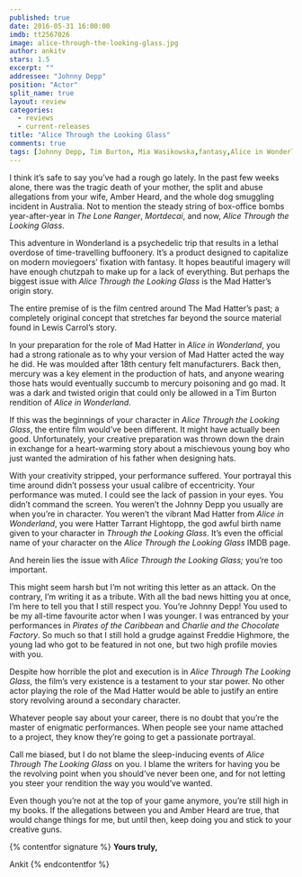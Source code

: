 ```yaml
---
published: true
date: 2016-05-31 16:00:00
imdb: tt2567026
image: alice-through-the-looking-glass.jpg
author: ankitv
stars: 1.5
excerpt: ""
addressee: "Johnny Depp"
position: "Actor"
split_name: true
layout: review
categories: 
  - reviews
  - current-releases
title: "Alice Through the Looking Glass"
comments: true
tags: [Johnny Depp, Tim Burton, Mia Wasikowska,fantasy,Alice in Wonderland]
---
```

I think it’s safe to say you’ve had a rough go lately. In the past few weeks alone, there was the tragic death of your mother, the split and abuse allegations from your wife, Amber Heard, and the whole dog smuggling incident in Australia. Not to mention the steady string of box-office bombs year-after-year in _The Lone Ranger_, _Mortdecai_, and now, _Alice Through the Looking Glass_.

This adventure in Wonderland is a psychedelic trip that results in a lethal overdose of time-travelling buffoonery. It’s a product designed to capitalize on modern moviegoers’ fixation with fantasy. It hopes beautiful imagery will have enough chutzpah to make up for a lack of everything. But perhaps the biggest issue with _Alice Through the Looking Glass_ is the Mad Hatter’s origin story.

The entire premise of is the film centred around The Mad Hatter’s past; a completely original concept that stretches far beyond the source material found in Lewis Carrol’s story.

In your preparation for the role of Mad Hatter in _Alice in Wonderland_, you had a strong rationale as to why your version of Mad Hatter acted the way he did. He was moulded after 18th century felt manufacturers. Back then, mercury was a key element in the production of hats, and anyone wearing those hats would eventually succumb to mercury poisoning and go mad. It was a dark and twisted origin that could only be allowed in a Tim Burton rendition of _Alice in Wonderland_.

If this was the beginnings of your character in _Alice Through the Looking Glass_, the entire film would’ve been different. It might have actually been good. Unfortunately, your creative preparation was thrown down the drain in exchange for a heart-warming story about a mischievous young boy who just wanted the admiration of his father when designing hats. 

With your creativity stripped, your performance suffered. Your portrayal this time around didn’t possess your usual calibre of eccentricity. Your performance was muted. I could see the lack of passion in your eyes. You didn’t command the screen. You weren’t the Johnny Depp you usually are when you’re in character. You weren’t the vibrant Mad Hatter from _Alice in Wonderland_, you were Hatter Tarrant Hightopp, the god awful birth name given to your character in _Through the Looking Glass_. It’s even the official name of your character on the _Alice Through the Looking Glass_ IMDB page. 

And herein lies the issue with _Alice Through the Looking Glass;_ you’re too important. 

This might seem harsh but I’m not writing this letter as an attack. On the contrary, I’m writing it as a tribute. With all the bad news hitting you at once, I’m here to tell you that I still respect you. You’re Johnny Depp! You used to be my all-time favourite actor when I was younger. I was entranced by your performances in _Pirates of the Caribbean_ and _Charlie and the Chocolate Factory_. So much so that I still hold a grudge against Freddie Highmore, the young lad who got to be featured in not one, but two high profile movies with you.

Despite how horrible the plot and execution is in _Alice Through The Looking Glass,_ the film’s very existence is a testament to your star power. No other actor playing the role of the Mad Hatter would be able to justify an entire story revolving around a secondary character. 

Whatever people say about your career, there is no doubt that you’re the master of enigmatic performances. When people see your name attached to a project, they know they’re going to get a passionate portrayal.

Call me biased, but I do not blame the sleep-inducing events of _Alice Through The Looking Glass_ on you. I blame the writers for having you be the revolving point when you should’ve never been one, and for not letting you steer your rendition the way you would’ve wanted. 

Even though you’re not at the top of your game anymore, you’re still high in my books. If the allegations between you and Amber Heard are true, that would change things for me, but until then, keep doing you and stick to your creative guns.   

{% contentfor signature %}
**Yours truly,**

Ankit
{% endcontentfor %}